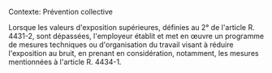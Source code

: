 Contexte: Prévention collective

Lorsque les valeurs d'exposition supérieures, définies au 2° de l'article R. 4431-2, sont dépassées, l'employeur établit et met en œuvre un programme de mesures techniques ou d'organisation du travail visant à réduire l'exposition au bruit, en prenant en considération, notamment, les mesures mentionnées à l'article R. 4434-1.